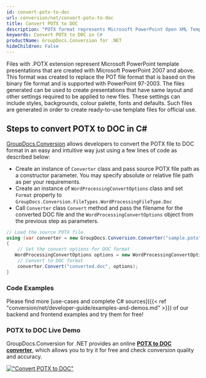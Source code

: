 ```yaml
---
id: convert-potx-to-doc
url: conversion/net/convert-potx-to-doc
title: Convert POTX to DOC
description: "POTX format represents Microsoft PowerPoint Open XML Template with .potx extension. Learn how to convert POTX to DOC file programmatically in C# language using GroupDocs.Conversion for .NET library."
keywords: Convert POTX to DOC in C#
productName: GroupDocs.Conversion for .NET
hideChildren: False
---
```


Files with .POTX extension represent Microsoft PowerPoint template presentations that are created with Microsoft PowerPoint 2007 and above. This format was created to replace the POT file format that is based on the binary file format and is supported with PowerPoint 97-2003. The files generated can be used to create presentations that have same layout and other settings required to be applied to new files. These settings can include styles, backgrounds, colour palette, fonts and defaults. Such files are generated in order to create ready-to-use template files for official use.

## Steps to convert POTX to DOC in C#

[GroupDocs.Conversion](https://products.groupdocs.com/conversion/net) allows developers to convert the POTX file to DOC format in an easy and intuitive way just using a few lines of code as described below:

* Create an instance of `Converter` class and pass source POTX file path as a constructor parameter. You may specify absolute or relative file path as per your requirements. 
* Create an instance of `WordProcessingConvertOptions` class and set `Format` property to `GroupDocs.Conversion.FileTypes.WordProcessingFileType.Doc`
* Call `Converter` class `Convert` method and pass the filename for the converted DOC file and the `WordProcessingConvertOptions` object from the previous step as parameters.

```csharp
// Load the source POTX file
using (var converter = new GroupDocs.Conversion.Converter("sample.potx"))
{
    // Set the convert options for DOC format
   WordProcessingConvertOptions options = new WordProcessingConvertOptions { Format = GroupDocs.Conversion.FileTypes.WordProcessingFileType.Doc };
    // Convert to DOC format
    converter.Convert("converted.doc", options);
}
```

### Code Examples

Please find more [use-cases and complete C# sources]({{< ref "conversion/net/developer-guide/examples-and-demos.md" >}}) of our backend and frontend examples and try them for free!

### POTX to DOC Live Demo

GroupDocs.Conversion for .NET provides an online [**POTX to DOC converter**](https://products.groupdocs.app/conversion/potx-to-doc), which allows you to try it for free and check conversion quality and accuracy.

[!["Convert POTX to DOC"](conversion/net/images/convert-to-doc/convert-potx-to-doc.png)](https://products.groupdocs.app/conversion/potx-to-doc)